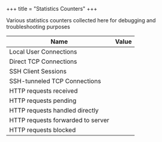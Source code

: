 +++
title = "Statistics Counters"
+++
<script src="/js/api.js" defer> </script>
<script src="/js/counters.js" defer> </script>

Various statistics counters collected here for debugging and troubleshooting
purposes

Name                              | Value
----------------------------------|---------------
Local User Connections            | <div id="user_conns"></div>
Direct TCP Connections            | <div id="tcp_conns"></div>
SSH Client Sessions               | <div id="ssh_sessions"></div>
SSH-tunneled TCP Connections      | <div id="ssh_conns"></div>
HTTP requests received            | <div id="http_rq_received"></div>
HTTP requests pending             | <div id="http_rq_pending"></div>
HTTP requests handled directly    | <div id="http_rq_direct"></div>
HTTP requests forwarded to server | <div id="http_rq_forwarded"></div>
HTTP requests blocked             | <div id="http_rq_blocked"></div>

